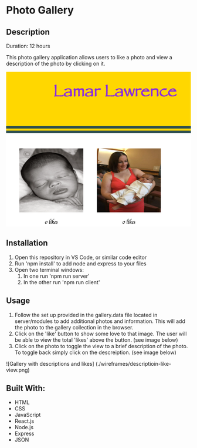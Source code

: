 # Photo Gallery

## Description

Duration: 12 hours

This photo gallery application allows users to like a photo and view a description of the photo by clicking on it.

![Gallery view](./wireframes/wireframe.gallery.png)

## Installation

1.  Open this repository in VS Code, or similar code editor
1.  Run 'npm install' to add node and express to your files
1.  Open two terminal windows:
    1. In one run 'npm run server'
    1. In the other run 'npm run client'

## Usage

1. Follow the set up provided in the gallery.data file located in server/modules to add additional photos and information. This will add the photo to the gallery collection in the browser.
1. Click on the 'like' button to show some love to that image. The user will be able to view the total 'likes' above the button. (see image below)
1. Click on the photo to toggle the view to a brief description of the photo. To toggle back simply click on the descreiption. (see image below)

![Gallery with descriptions and likes] (./wireframes/descriptioin-like-view.png)

## Built With:

- HTML
- CSS
- JavaScript
- React.js
- Node.js
- Express
- JSON
